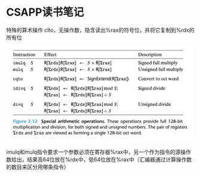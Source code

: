 # CSAPP读书笔记


特殊的算术操作
clto，无操作数，隐含读出%rax的符号位，并将它复制到%rdx的所有位

![1695780697532](image/wongdark2017/1695780697532.png)

imulq和mulq指令要求一个参数必须在寄存器%rax中，另一个作为指令的源操作数给出，结果高64位放在%rdx中，低64位放在%rax中（汇编器通过计算操作数的数目来区分用哪条指令）
